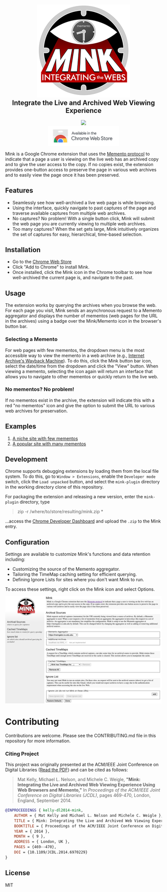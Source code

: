 <h2 align="center">
 <a href="https://github.com/machawk1/mink"><img src="https://github.com/machawk1/Mink/blob/main/meta/mink_marvel_300_noTrans.png?raw=true" alt="Mink logo" /></a><br />Integrate the Live and Archived Web Viewing Experience</h2>

<p align="center">
  <a href="http://standardjs.com/"><img src="https://img.shields.io/badge/code%20style-standard-brightgreen.svg" /></a>
  <br /><a href="http://matkelly.com/mink"><img src="https://github.com/machawk1/Mink/blob/main/meta/chromeWebStore.png?raw=true"></a>
</p>


Mink is a Google Chrome extension that uses the [Memento protocol](https://tools.ietf.org/html/rfc7089) to indicate that a page a user is viewing on the live web has an archived copy and to give the user access to the copy. If no copies exist, the extension provides one-button access to preserve the page in various web archives and to easily view the page once it has been preserved.

## Features

- Seamlessly see how well-archived a live web page is while browsing.
- Using the interface, quickly navigate to past captures of the page and traverse available captures from multiple web archives.
- No captures? No problem! With a single button click, Mink will submit the web page you are currently viewing to multiple web archives.
- Too many captures? When the set gets large, Mink intuitively organizes the set of captures for easy, hierarchical, time-based selection.

## Installation

* Go to the [Chrome Web Store](https://chrome.google.com/webstore/detail/mink/jemoalkmipibchioofomhkgimhofbbem)
* Click "Add to Chrome" to install Mink.
* Once installed, click the Mink icon in the Chrome toolbar to see how well-archived the current page is, and navigate to the past.

## Usage

The extension works by querying the archives when you browse the web. For each page you visit, Mink sends an asynchronous request to a Memento aggregator and displays the number of mementos (web pages for the URL in the archives) using a badge over the Mink/Memento icon in the browser's button bar.

### Selecting a Memento

For web pages with few mementos, the dropdown menu is the most accessible way to view the memento in a web archive (e.g., [Internet Archive's Wayback Machine](http://web.archive.org/)). To do this, click the Mink button bar icon, select the date/time from the dropdown and click the "View" button. When viewing a memento, selecting the icon again will return an interface that allows you to navigate to other mementos or quickly return to the live web.

### No mementos? No problem!

If no mementos exist in the archive, the extension will indicate this with a red "no mementos" icon and give the option to submit the URL to various web archives for preservation.

## Examples
1. [A niche site with few mementos](https://github.com/machawk1/Mink/wiki/Examples#use-case-1-a-niche-site-with-few-mementos)
1. [A popular site with many mementos](https://github.com/machawk1/Mink/wiki/Examples#use-case-2-a-popular-site-with-many-mementos)

## Development

Chrome supports debugging extensions by loading them from the local file system. To do this, go to `Window > Extensions`, enable the `Developer mode` switch, click the `Load unpacked` button, and select the `mink-plugin` directory in the working directory clone of this repository.

For packaging the extension and releasing a new version, enter the `mink-plugin` directory, type

<blockquote>zip -r /where/to/store/resulting/mink.zip *</blockquote>

...access the [Chrome Developer Dashboard](https://chrome.google.com/webstore/developer/dashboard/) and upload the `.zip` to the Mink entry.

## Configuration

Settings are available to customize Mink's functions and data retention including: 

* Customizing the source of the Memento aggregator.
* Tailoring the TimeMap caching setting for efficient querying.
* Defining Ignore Lists for sites where you don't want Mink to run.

To access these settings, right click on the Mink icon and select Options.

<img src="https://github.com/machawk1/Mink/blob/main/meta/README/minksettings_2.5.5.3.png?raw=true">

# Contributing

Contributions are welcome. Please see the CONTRIBUTING.md file in this repository for more information.

### Citing Project

This project was originally presented at the ACM/IEEE Joint Conference on Digital Libraries ([Read the PDF](https://matkelly.com/papers/2014_dl_mink.pdf)) and can be cited as follows:

> Mat Kelly, Michael L. Nelson, and Michele C. Weigle, __"Mink: Integrating the Live and Archived Web Viewing Experience Using Web Browsers and Memento,"__ In _Proceedings of the ACM/IEEE Joint Conference on Digital Libraries (JCDL)_, pages 469-470, London, England, September 2014.

```bib
@INPROCEEDINGS { kelly-dl2014-mink,
    AUTHOR = { Mat Kelly and Michael L. Nelson and Michele C. Weigle },
    TITLE = { Mink: Integrating the Live and Archived Web Viewing Experience Using Web Browsers and Memento },
    BOOKTITLE = { Proceedings of the ACM/IEEE Joint Conference on Digital Libraries (JCDL) },
    YEAR = { 2014 },
    MONTH = { 9 },
    ADDRESS = { London, UK },
    PAGES = {469--470},
    DOI = {10.1109/JCDL.2014.6970229}
}
```


## License

MIT
